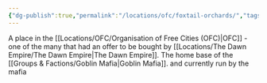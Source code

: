```yaml
---
{"dg-publish":true,"permalink":"/locations/ofc/foxtail-orchards/","tags":["Discovered"],"updated":"2025-03-01T21:15:48.681+00:00"}
---
```


A place in the [[Locations/OFC/Organisation of Free Cities (OFC)\|OFC]] - one of the many that had an offer to be bought by [[Locations/The Dawn Empire/The Dawn Empire\|The Dawn Empire]]. The home base of the [[Groups & Factions/Goblin Mafia\|Goblin Mafia]]. and currently run by the mafia 